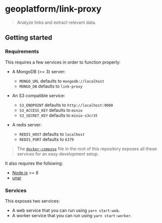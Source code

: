 # geoplatform/link-proxy

> Analyze links and extract relevant data.

## Getting started

### Requirements

This requires a few services in order to function properly:

- A MongoDB (>= 3) server:
  - `MONGO_URL` defaults to `mongodb://localhost`
  - `MONGO_DB` defaults to `link-proxy`

- An S3 compatible service:
  - `S3_ENDPOINT` defaults to `http://localhost:9000`
  - `S3_ACCESS_KEY` defaults to `minio`
  - `S3_SECRET_KEY` defaults to `minio-s3cr3t`

- A redis server:
  - `REDIS_HOST` defaults to `localhost`
  - `REDIS_PORT` defaults to `6379`

> The [`docker-compose`](https://github.com/inspireteam/geoplatform/blob/master/docker-compose.yml) file in the root of this repository exposes all these services for an easy development setup.

It also requires the following:

- [Node.js](https://nodejs.org) >= 8
- [unar](https://theunarchiver.com/command-line)


### Services

This exposes two services:

- A web service that you can run using `yarn start:web`.
- A worker service that you can run using `yarn start:worker`.

